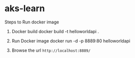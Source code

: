 # aks-learn
Steps to Run docker image

1. Docker build
docker build -t helloworldapi .

1. Run Docker image
docker run -d -p 8889:80 helloworldapi

1. Browse the url `http://localhost:8889/`